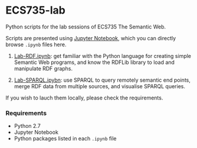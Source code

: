 # ECS735-lab
Python scripts for the lab sessions of ECS735 The Semantic Web.

Scripts are presented using [Jupyter Notebook](http://jupyter.org/index.html), which you can directly browse `.ipynb` files here.

1. [Lab-RDF.ipynb](./Lab-RDF.ipynb): get familiar with the Python language for creating simple Semantic Web programs, and know the RDFLib library to load and manipulate RDF graphs.

2. [Lab-SPARQL.ipybn](./Lab-SPARQL.ipynb): use SPARQL to query remotely semantic end points, merge RDF data from multiple sources, and visualise SPARQL queries.

If you wish to lauch them locally, please check the requirements.

### Requirements
- Python 2.7
- Jupyter Notebook
- Python packages listed in each `.ipynb` file

